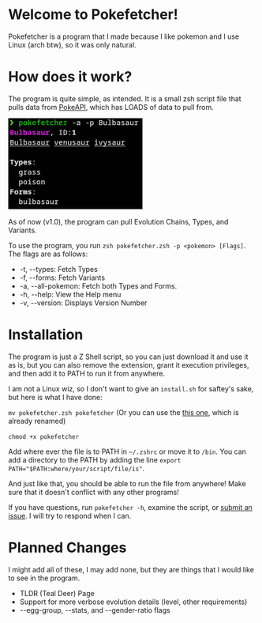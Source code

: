 # Welcome to Pokefetcher!
Pokefetcher is a program that I made because I like pokemon and I use Linux (arch btw), so it was only natural.

# How does it work?
The program is quite simple, as intended. It is a small zsh script file that pulls data from [PokeAPI](https://pokeapi.co), which has LOADS of data to pull from. 

![Example of Pokefetcher in Action](img/Example_v1.0.0.png)

As of now (v1.0), the program can pull Evolution Chains, Types, and Variants. 

To use the program, you run `zsh pokefetcher.zsh -p <pokemon> [Flags]`. The flags are as follows:

- -t, --types: Fetch Types
- -f, --forms: Fetch Variants
- -a, --all-pokemon: Fetch both Types and Forms.
- -h, --help: View the Help menu
- -v, --version: Displays Version Number

# Installation
The program is just a Z Shell script, so you can just download it and use it as is, but you can also remove the extension, grant it execution privileges, and then add it to PATH to run it from anywhere. 

I am not a Linux wiz, so I don't want to give an `install.sh` for saftey's sake, but here is what I have done:

`mv pokefetcher.zsh pokefetcher` (Or you can use the [this one](pokefetcher), which is already renamed)

`chmod +x pokefetcher`

Add where ever the file is to PATH in `~/.zshrc` or move it to `/bin`. You can add a directory to the PATH by adding  the line `export PATH="$PATH:where/your/script/file/is"`.

And just like that, you should be able to run the file from anywhere! Make sure that it doesn't conflict with any other programs!


If you have questions, run `pokefetcher -h`, examine the script, or [submit an issue](https://github.com/EasyOnHard/pokefetcher/issues/new). I will try to respond when I can.

# Planned Changes
I might add all of these, I may add none, but they are things that I would like to see in the program.

- TLDR (Teal Deer) Page
- Support for more verbose evolution details (level, other requirements)
- --egg-group, --stats, and --gender-ratio flags